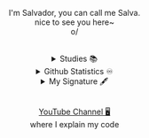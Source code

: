 <div align="center">
  <p>I'm Salvador, you can call me Salva.<br>nice to see you here~<br>o/</p>

  <br>
  <details>
    <summary>Studies 📚</summary>
    <br><p>Studied Web App Development and<br>Microcomputer Systems & Local Networks</p>
    <p>Now studying Computer Sciences<br>at University of Huelva, Spain</p>
    <br>
  </details>
  
  <details>
    <summary>Github Statistics ♾️</summary>
    <br>
    <p><img src="https://github-readme-stats.vercel.app/api/top-langs?username=slvdr510&locale=en&hide_title=false&layout=compact&card_width=320&langs_count=5&theme=dracula&hide_border=true&order=1" height="150" alt="languages graph"  />
    <img src="https://github-readme-stats.vercel.app/api?username=slvdr510&hide_title=true&hide_rank=true&show_icons=true&include_all_commits=true&count_private=true&disable_animations=true&theme=dracula&locale=en&hide_border=true&order=1" height="150" /></p>
    <br>
  </details>
  
  <details>
    <summary>My Signature 🖋️</summary><br>
    
    ╔█████████  ██╗  ██╗       ██╗ ██████╗   ███████╗   █████████    ██   ███████ 
    ██══════╗   ██║   ██╗     ██╗  ██    ██║  ██╔══██║  ██         █ ██  ██     ██
     ████████   ██║    ██╗   ██╗   ██    ██║  ██████╝   █████████    ██  ██     ██
     ╚══════██  ██║     ██╗ ██╗    ██    ██║  ██╔══██╗         ██    ██  ██     ██
    █████████╝  ███████╗  ███╝     ██████╝    ██║  ██║  ██     ██    ██  ██     ██
    ╚═══════╝   ╚══════╝  ╚═╝      ╚════╝     ╚═╝  ╚═╝    █████      ██   ███████ 
  <br>
  </details>

  <br>[YouTube Channel 🖥](https://www.youtube.com/@slvdr510/videos)<br>where I explain my code
  
</div>
